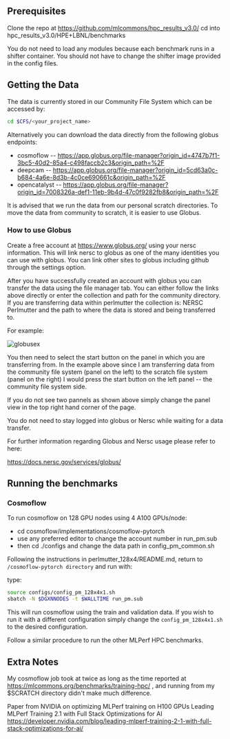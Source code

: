 ## Prerequisites
Clone the repo at https://github.com/mlcommons/hpc_results_v3.0/ 
cd into hpc_results_v3.0/HPE+LBNL/benchmarks 

You do not need to load any modules because each benchmark runs in a shifter container. You should not have to change the shifter image provided in the config files.

## Getting the Data
The data is currently stored in our Community File System which can be accessed by: 
```bash
cd $CFS/<your_project_name> 
```
Alternatively you can download the data directly from the following globus endpoints:
- cosmoflow -- https://app.globus.org/file-manager?origin_id=4747b7f1-3bc5-40d2-85a4-c498faccb2c3&origin_path=%2F 
- deepcam -- https://app.globus.org/file-manager?origin_id=5cd63a0c-b684-4a6e-8d3b-4c0ce690661c&origin_path=%2F
- opencatalyst -- https://app.globus.org/file-manager?origin_id=7008326a-def1-11eb-9b4d-47c0f9282fb8&origin_path=%2F

It is advised that we run the data from our personal scratch directories. To move the data from community to scratch, it is easier to use Globus. 

### How to use Globus
Create a free account at https://www.globus.org/ using your nersc information. This will link nersc to globus as one of the many identities you can use with globus. You can link other sites to globus including github through the settings option.

After you have successfully created an account with globus you can transfer the data using the file manager tab. You can either follow the links above directly or enter the collection and path for the community directory. If you are transferring data within perlmutter the collection is: NERSC Perlmutter and the path to where the data is stored and being transferred to.

For example:

![globusex](https://github.com/user-attachments/assets/13c594b1-a77f-42a8-bace-6e3f8cedf22c)

You then need to select the start button on the panel in which you are transferring from. In the example above since I am transferring data from the community file system (panel on the left) to the scratch file system (panel on the right) I would press the start button on the left panel -- the community file system side.

If you do not see two pannels as shown above simply change the panel view in the top right hand corner of the page.

You do not need to stay logged into globus or Nersc while waiting for a data transfer.

For further information regarding Globus and Nersc usage please refer to here:

https://docs.nersc.gov/services/globus/

## Running the benchmarks
### Cosmoflow
To run cosmoflow on 128 GPU nodes using 4 A100 GPUs/node:
- cd cosmoflow/implementations/cosmoflow-pytorch
- use any preferred editor to change the account number in run_pm.sub
- then cd ./configs and change the data path in config_pm_common.sh

Following the instructions in perlmutter_128x4/README.md, return to `/cosmoflow-pytorch directory` and run with:

type:
```bash
source configs/config_pm_128x4x1.sh
sbatch -N $DGXNNODES -t $WALLTIME run_pm.sub
```

This will run cosmoflow using the train and validation data. If you wish to run it with a different configuration simply change the `config_pm_128x4x1.sh` to the desired configuration.

Follow a similar procedure to run the other MLPerf HPC benchmarks.

## Extra Notes
My cosmoflow job took at twice as long as the time reported at https://mlcommons.org/benchmarks/training-hpc/ , and running from my $SCRATCH directory didn't make much difference.

Paper from NVIDIA on optimizing MLPerf training on H100 GPUs
Leading MLPerf Training 2.1 with Full Stack Optimizations for AI
https://developer.nvidia.com/blog/leading-mlperf-training-2-1-with-full-stack-optimizations-for-ai/
